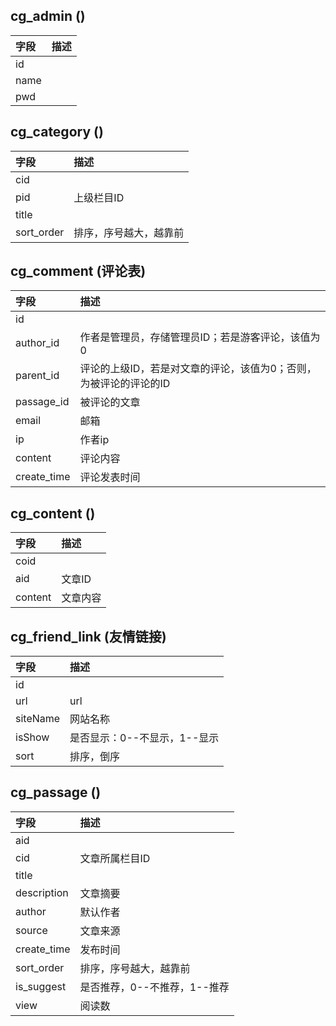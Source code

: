 ## cg_admin ()
字段|描述
:---|:---
id|
name|
pwd|
## cg_category ()
字段|描述
:---|:---
cid|
pid|上级栏目ID
title|
sort_order|排序，序号越大，越靠前
## cg_comment (评论表)
字段|描述
:---|:---
id|
author_id|作者是管理员，存储管理员ID；若是游客评论，该值为0
parent_id|评论的上级ID，若是对文章的评论，该值为0；否则，为被评论的评论的ID
passage_id|被评论的文章
email|邮箱
ip|作者ip
content|评论内容
create_time|评论发表时间
## cg_content ()
字段|描述
:---|:---
coid|
aid|文章ID
content|文章内容
## cg_friend_link (友情链接)
字段|描述
:---|:---
id|
url|url
siteName|网站名称
isShow|是否显示：0--不显示，1--显示
sort|排序，倒序
## cg_passage ()
字段|描述
:---|:---
aid|
cid|文章所属栏目ID
title|
description|文章摘要
author|默认作者
source|文章来源
create_time|发布时间
sort_order|排序，序号越大，越靠前
is_suggest|是否推荐，0--不推荐，1--推荐
view|阅读数
